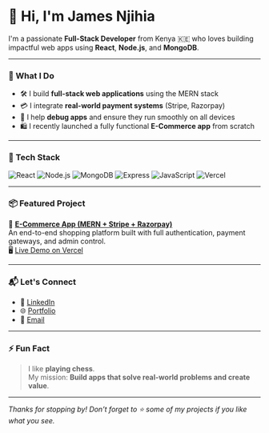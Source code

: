 # 👋 Hi, I'm James Njihia

I'm a passionate **Full-Stack Developer** from Kenya 🇰🇪 who loves building impactful web apps using **React**, **Node.js**, and **MongoDB**.

---

### 🚀 What I Do

- 🛠️ I build **full-stack web applications** using the MERN stack
- 💳 I integrate **real-world payment systems** (Stripe, Razorpay)
- 🧪 I help **debug apps** and ensure they run smoothly on all devices
- 🛍️ I recently launched a fully functional **E-Commerce app** from scratch

---

### 🧩 Tech Stack

![React](https://img.shields.io/badge/-React-61DAFB?logo=react&logoColor=white&style=flat-square)
![Node.js](https://img.shields.io/badge/-Node.js-339933?logo=node.js&logoColor=white&style=flat-square)
![MongoDB](https://img.shields.io/badge/-MongoDB-47A248?logo=mongodb&logoColor=white&style=flat-square)
![Express](https://img.shields.io/badge/-Express.js-000000?logo=express&logoColor=white&style=flat-square)
![JavaScript](https://img.shields.io/badge/-JavaScript-F7DF1E?logo=javascript&logoColor=black&style=flat-square)
![Vercel](https://img.shields.io/badge/-Vercel-000000?logo=vercel&logoColor=white&style=flat-square)

---

### 📦 Featured Project

🔗 **[E-Commerce App (MERN + Stripe + Razorpay)](https://github.com/Jay-me07/Ecommerce-app)**  
An end-to-end shopping platform built with full authentication, payment gateways, and admin control.  
🖥️ [Live Demo on Vercel](https://forever-silk-omega.vercel.app/)

---

### 📬 Let's Connect

- 💼 [LinkedIn](https://www.linkedin.com/in/jayme07)
- 🌐 [Portfolio](https://jay-me07.github.io/portifolio)
- 📧 [Email](jnjihiagachau07@gmail.com)

---

### ⚡ Fun Fact

> I like **playing chess**.  
> My mission: **Build apps that solve real-world problems and create value**.

---

_Thanks for stopping by! Don’t forget to ⭐ some of my projects if you like what you see._

